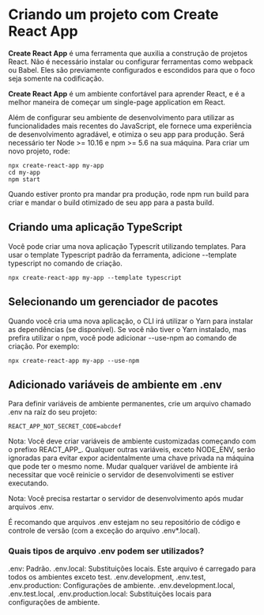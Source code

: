  # Criando um projeto com Create React App

**Create React App** é uma ferramenta que auxilia a construção de projetos React. Não é necessário instalar ou configurar ferramentas como webpack ou Babel. Eles são previamente configurados e escondidos para que o foco seja somente na codificação.

**Create React App** é um ambiente confortável para aprender React, e é a melhor maneira de começar um single-page application em React.

Além de configurar seu ambiente de desenvolvimento para utilizar as funcionalidades mais recentes do JavaScript, ele fornece uma experiência de desenvolvimento agradável, e otimiza o seu app para produção. Será necessário ter Node >= 10.16 e npm >= 5.6 na sua máquina. Para criar um novo projeto, rode:

```
npx create-react-app my-app
cd my-app
npm start
```

Quando estiver pronto pra mandar pra produção, rode npm run build para criar e mandar o build otimizado de seu app para a pasta build.

## Criando uma aplicação TypeScript

Você pode criar uma nova aplicação Typescrit utilizando templates. Para usar o template Typescript padrão da ferramenta, adicione --template typescript no comando de criação.

```
npx create-react-app my-app --template typescript
```

## Selecionando um gerenciador de pacotes

Quando você cria uma nova aplicação, o CLI irá utilizar o Yarn para instalar as dependências (se disponível). Se você não tiver o Yarn instalado, mas prefira utilizar o npm, você pode adicionar --use-npm ao comando de criação. Por exemplo:

```
npx create-react-app my-app --use-npm
```

## Adicionado variáveis de ambiente em .env

Para definir variáveis de ambiente permanentes, crie um arquivo chamado .env na raíz do seu projeto:

```
REACT_APP_NOT_SECRET_CODE=abcdef
```

Nota: Você deve criar variáveis de ambiente customizadas começando com o prefixo REACT_APP_. Qualquer outras variáveis, exceto NODE_ENV, serão ignoradas para evitar expor acidentalmente uma chave privada na máquina que pode ter o mesmo nome. Mudar qualquer variável de ambiente irá necessitar que você reinicie o servidor de desenvolvimenti se estiver executando.

Nota: Você precisa restartar o servidor de desenvolvimento após mudar arquivos .env.

É recomando que arquivos .env estejam no seu repositório de código e controle de versão (com a exceção do arquivo .env*.local).

### Quais tipos de arquivo .env podem ser utilizados?

.env: Padrão.
.env.local: Substituições locais. Este arquivo é carregado para todos os ambientes exceto test.
.env.development, .env.test, .env.production: Configurações de ambiente.
.env.development.local, .env.test.local, .env.production.local: Substituições locais para configurações de ambiente.

